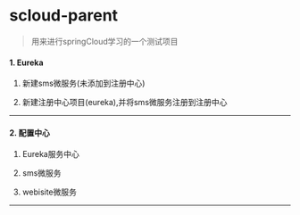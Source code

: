 # scloud-parent

> 用来进行springCloud学习的一个测试项目

#### 1. Eureka ####

1. 新建sms微服务(未添加到注册中心)

2. 新建注册中心项目(eureka),并将sms微服务注册到注册中心


----

#### 2. 配置中心 ####
1. Eureka服务中心

2. sms微服务

3. webisite微服务

----